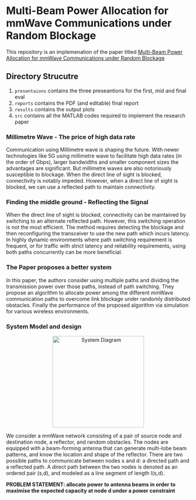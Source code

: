 # Multi-Beam Power Allocation for mmWave Communications under Random Blockage

This repository is an implemenation of the paper titled [Multi-Beam Power Allocation for mmWave Communications under Random Blockage](https://ieeexplore.ieee.org/document/8417624)

## Directory Strucutre
1. ```presentaions``` contains the three preseantions for the first, mid and final eval
2. ```reports``` contains the PDF (and editable) final report
3. ```results``` contains the output plots
4. ```src``` contains all the MATLAB codes required to implement the research paper
 
### Millimetre Wave - The price of high data rate
Communication using Millimetre wave is shaping the future. With newer technologies like 5G using millimetre wave to facilitate high data rates (in the order of Gbps), larger bandwidths and smaller component sizes the advantages are significant. But millimetre waves are also notoriously susceptible to blockage. When the direct line of sight is blocked, connectivity is notably impeded. However, when a direct line of sight is blocked, we can use a reflected path to maintain connectivity.

### Finding the middle ground - Reflecting the Signal
When the direct line of sight is blocked, connectivity can be maintained by switching to an alternate reflected path. However, this switching operation is not the most efficient. The method requires detecting the blockage and then reconfiguring the transceiver to use the new path which incurs latency. In highly dynamic environments where path switching requirement is frequent, or for traffic with strict latency and reliability requirements, using both paths concurrently can be more beneficial.

### The Paper proposes a better system
In this paper, the authors consider using multiple paths and dividing the transmission power over those paths, instead of path switching. They propose an algorithm to allocate power among the different mmWave communication paths to overcome link blockage under randomly distributed obstacles. Finally the performance of the proposed algorithm via simulation for various wireless environments.

### System Model and design
<p align="center">
  <img width="250" alt="System Diagram" src="https://user-images.githubusercontent.com/44245211/144271771-b0bb99e2-d454-4274-89fb-c193e7a47e13.png">
</p>
We consider a mmWave network consisting of a pair of source node and destination node, a reflector, and random obstacles. The nodes are equipped with a beam-forming antenna that can generate multi-lobe beam patterns, and know the location and shape of the reflector. There are two possible paths to communicate between nodes s and d: a directed path and a reflected path. A direct path between the two nodes is denoted as an ordered pair (s,d), and modeled as a line segment of length l(s,d).

**PROBLEM STATEMENT: allocate power to antenna beams in order to maximise the expected capacity at node d under a power constraint**
